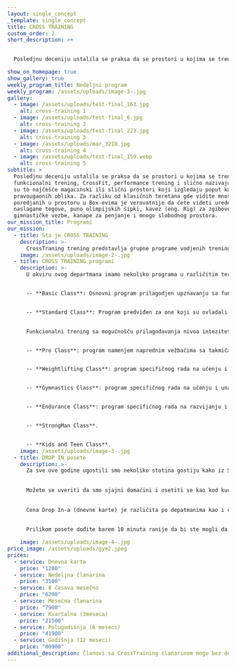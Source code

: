 ```yaml
---
layout: single_concept
_template: single_concept
title: CROSS TRAINING
custom_order: 2
short_description: >+
  

  Posledjnu deceniju ustalila se praksa da se prostori u kojima se trenira funkcionalni trening, CrossFit, performance trening i slično nazivaju BOX jer su to najčešće magacinski ili slični prostori koji izgledaju poput kutiija pravougaonih oblika. Za razliku od klasičnih teretana gde vidite mnoštvo sprva poredjanih u prostoru u Box-evima je verovatnije da ćete videti uredno naslagane tegove, puno olimpijskih šipki, kavez (eng. Rig) za zgibove i gimnastičke vezbe, kanape za penjanje i mnogo slobodnog prostora.

show_on_homepage: true
show_gallery: true
weekly_program_title: Nedeljni program
weekly_program: /assets/uploads/image-3-.jpg
gallery:
  - image: /assets/uploads/test-final_163.jpg
    alt: cross-training 1
  - image: /assets/uploads/test-final_6.jpg
    alt: cross-training 2
  - image: /assets/uploads/test-final_223.jpg
    alt: cross-training 3
  - image: /assets/uploads/mar_3210.jpg
    alt: cross-training 4
  - image: /assets/uploads/test-final_159.webp
    alt: cross-training 5
subtitle: >
  Posledjnu deceniju ustalila se praksa da se prostori u kojima se trenira
  funkcionalni trening, CrossFit, performance trening i slično nazivaju BOX jer
  su to najčešće magacinski ili slični prostori koji izgledaju poput kutiija
  pravougaonih oblika. Za razliku od klasičnih teretana gde vidite mnoštvo sprva
  poredjanih u prostoru u Box-evima je verovatnije da ćete videti uredno
  naslagane tegove, puno olimpijskih šipki, kavez (eng. Rig) za zgibove i
  gimnastičke vezbe, kanape za penjanje i mnogo slobodnog prostora.
our_mission_title: Programi
our_mission:
  - title: Sta je CROSS TRAINING
    description: >-
      CrossTraning trening predstavlja grupne programe vodjenih treninga od strane naših stručnih trenera koji služeći se načelima funkcionalnig treninga, Cross Fit metodologije, Olimpijskog dizanja tegova, vežbi sa opterećenjem, Ruskim zvonima (eng. Ketlebells), Concept Ergometrima, gimnastičkim elementima programiraju učinkovite i interesantne trening cikluse i sve to u viskokom intezitetu. Časovi traju 60 minuta, a dodatna lepota je u tome što je trening prilagodljiv i što će suštinski isti trening biti podjednako izazovan nekome ko nije godinama trenirao, kao i profesionalnom sportisti. Metodološkim programiranjem ciklusa treninga i spovođenjem istih uz prave instrukcije postižemo da naši članovi bezbedno savladavaju i izvode sve pokrete i vežbe. Uz to postižemo da se bezbedno i efikasno napreduje u fizičkoj spremi kao i u izgledu.
    image: /assets/uploads/image-2-.jpg
  - title: CROSS TRAINING programi
    description: >-
      U okviru ovog departmana imamo nekoliko programa u različitim terminima časova.


      -- **Basic Class**: Osnovni program prilagodjen upznavanju sa funkciinalnim načinom treniranja, metodologijom i terminologijom rada.


      -- **Standard Class**: Program predviđen za one koji su ovladali osnovama ili su ranije trenirali CrossFit 
      

      Funkcionalni trening sa mogućnošču prilagođavanja nivoa inteziteta i opterećenja u skladu sa mogućnostima.


      -- **Pro Class**: program namenjem naprednim vežbačima sa takmičarskim ambicijama 


      -- **Weightlifting Class**: program specifičnog rada na učenju i unapredjivanju tehnike izvodjenja dizanja tegova ( trzaj / nabačaj i izbačaj).


      -- **Gymnastics Class**: program specifičnog rada na učenju i unapredjivanju tehnike izvodjenja gimnastićkih elemenata.


      -- **Endurance Class**: program specifičnog rada na razvijanju i poboljšanju radnog kapacipeta i izdržljivosti.


      -- **StrongMan Class**.


      -- **Kids and Teen Class**.
    image: /assets/uploads/image-3-.jpg
  - title: DROP IN posete
    description: >-
      Za sve ove godine ugostili smo nekoliko stotina gostiju kako iz Srbije i regiona, tako i iz celog sveta. 
      
      
      Možete se uveriti da smo sjajni domaćini i osetiti se kao kod kuće dok ste u poseti Beogradu. Možete nam se pridruziti na nekom od naših časova po rasporedu ili možete koristiti naš GYM. 
      
      
      Cena Drop In-a (dnevne karte) je različita po depatmanima kao i članarine. Ukoliko ste prvi put kod nas možete kupiti našu majicu, a tada je Drop In (dnevna karta) na račun kuće. 
      
      
      Prilikom posete dođite barem 10 minuta ranije da bi ste mogli da nas upoznate i budete spremni na vreme za čas.

    image: /assets/uploads/image-4-.jpg
price_image: /assets/uploads/gym2.jpeg
prices:
  - service: Dnevna karta
    price: "1200"
  - service: Nedeljna članarina
    price: "3500"
  - service: 8 časova mesečno
    price: "6200"
  - service: Mesečna članarina
    price: "7900"
  - service: Kvartalna (3meseca)
    price: "21500"
  - service: Polugodišnja (6 meseci)
    price: "41900"
  - service: Godišnja (12 meseci)
    price: "80900"
additional_description: Članovi sa CrossTraining članarinom mogu bez doplate koristiti GYM departman
---
```

